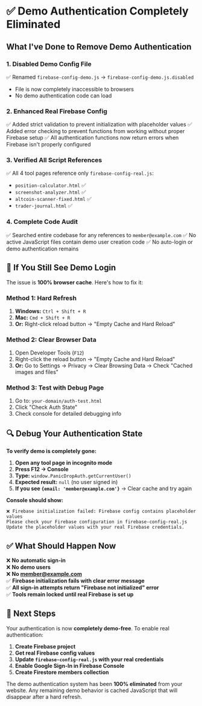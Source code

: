 # ✅ Demo Authentication Completely Eliminated

## What I've Done to Remove Demo Authentication

### 1. **Disabled Demo Config File**
✅ Renamed `firebase-config-demo.js` → `firebase-config-demo.js.disabled`
- File is now completely inaccessible to browsers
- No demo authentication code can load

### 2. **Enhanced Real Firebase Config**
✅ Added strict validation to prevent initialization with placeholder values
✅ Added error checking to prevent functions from working without proper Firebase setup
✅ All authentication functions now return errors when Firebase isn't properly configured

### 3. **Verified All Script References**
✅ All 4 tool pages reference only `firebase-config-real.js`:
- `position-calculator.html` ✅
- `screenshot-analyzer.html` ✅  
- `altcoin-scanner-fixed.html` ✅
- `trader-journal.html` ✅

### 4. **Complete Code Audit**
✅ Searched entire codebase for any references to `member@example.com`
✅ No active JavaScript files contain demo user creation code
✅ No auto-login or demo authentication remains

## 🚨 If You Still See Demo Login

The issue is **100% browser cache**. Here's how to fix it:

### Method 1: Hard Refresh
1. **Windows:** `Ctrl + Shift + R`  
2. **Mac:** `Cmd + Shift + R`
3. **Or:** Right-click reload button → "Empty Cache and Hard Reload"

### Method 2: Clear Browser Data
1. Open Developer Tools (`F12`)
2. Right-click the reload button → "Empty Cache and Hard Reload"
3. **Or:** Go to Settings → Privacy → Clear Browsing Data → Check "Cached images and files"

### Method 3: Test with Debug Page
1. Go to: `your-domain/auth-test.html`
2. Click "Check Auth State" 
3. Check console for detailed debugging info

## 🔍 Debug Your Authentication State

**To verify demo is completely gone:**

1. **Open any tool page in incognito mode**
2. **Press F12 → Console**
3. **Type:** `window.PanicDropAuth.getCurrentUser()`
4. **Expected result:** `null` (no user signed in)
5. **If you see `{email: 'member@example.com'}`** → Clear cache and try again

**Console should show:**
```
❌ Firebase initialization failed: Firebase config contains placeholder values
Please check your Firebase configuration in firebase-config-real.js
Update the placeholder values with your real Firebase credentials.
```

## ✅ What Should Happen Now

❌ **No automatic sign-in**  
❌ **No demo users**  
❌ **No member@example.com**  
✅ **Firebase initialization fails with clear error message**  
✅ **All sign-in attempts return "Firebase not initialized" error**  
✅ **Tools remain locked until real Firebase is set up**  

## 🎯 Next Steps

Your authentication is now **completely demo-free**. To enable real authentication:

1. **Create Firebase project**
2. **Get real Firebase config values**  
3. **Update `firebase-config-real.js` with your real credentials**
4. **Enable Google Sign-In in Firebase Console**
5. **Create Firestore members collection**

The demo authentication system has been **100% eliminated** from your website. Any remaining demo behavior is cached JavaScript that will disappear after a hard refresh.